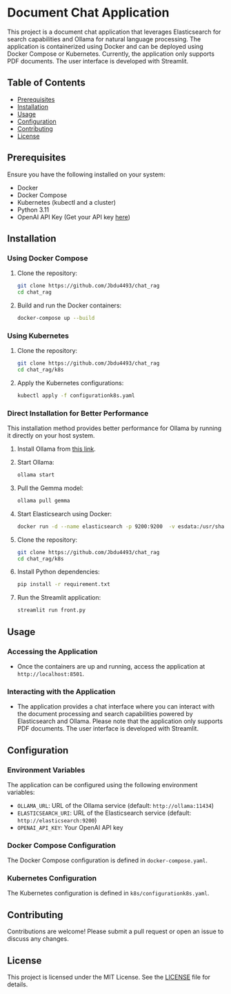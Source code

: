 # Document Chat Application

This project is a document chat application that leverages Elasticsearch for search capabilities and Ollama for natural language processing. The application is containerized using Docker and can be deployed using Docker Compose or Kubernetes. Currently, the application only supports PDF documents. The user interface is developed with Streamlit.

## Table of Contents

- [Prerequisites](#prerequisites)
- [Installation](#installation)
- [Usage](#usage)
- [Configuration](#configuration)
- [Contributing](#contributing)
- [License](#license)

## Prerequisites

Ensure you have the following installed on your system:

- Docker
- Docker Compose
- Kubernetes (kubectl and a cluster)
- Python 3.11
- OpenAI API Key (Get your API key [here](https://beta.openai.com/signup/))

## Installation

### Using Docker Compose

1. Clone the repository:
    ```bash
    git clone https://github.com/Jbdu4493/chat_rag
    cd chat_rag
    ```

2. Build and run the Docker containers:
    ```bash
    docker-compose up --build
    ```

### Using Kubernetes

1. Clone the repository:
    ```bash
    git clone https://github.com/Jbdu4493/chat_rag
    cd chat_rag/k8s
    ```

2. Apply the Kubernetes configurations:
    ```bash
    kubectl apply -f configurationk8s.yaml
    ```

### Direct Installation for Better Performance

This installation method provides better performance for Ollama by running it directly on your host system.


1. Install Ollama from [this link](https://ollama.com/download).
2. Start Ollama:
    ```bash
    ollama start
    ```

3. Pull the Gemma model:
    ```bash
    ollama pull gemma
    ```

4. Start Elasticsearch using Docker:
    ```bash
    docker run -d --name elasticsearch -p 9200:9200  -v esdata:/usr/share/elasticsearch/data docker.elastic.co/elasticsearch/elasticsearch:latest
    ```
5. Clone the repository:
    ```bash
    git clone https://github.com/Jbdu4493/chat_rag
    cd chat_rag/k8s
    ```
6. Install Python dependencies:
    ```bash
    pip install -r requirement.txt
    ```

7. Run the Streamlit application:
    ```bash
    streamlit run front.py
    ```

## Usage

### Accessing the Application

- Once the containers are up and running, access the application at `http://localhost:8501`.

### Interacting with the Application

- The application provides a chat interface where you can interact with the document processing and search capabilities powered by Elasticsearch and Ollama. Please note that the application only supports PDF documents. The user interface is developed with Streamlit.

## Configuration

### Environment Variables

The application can be configured using the following environment variables:

- `OLLAMA_URL`: URL of the Ollama service (default: `http://ollama:11434`)
- `ELASTICSEARCH_URI`: URL of the Elasticsearch service (default: `http://elasticsearch:9200`)
- `OPENAI_API_KEY`: Your OpenAI API key

### Docker Compose Configuration

The Docker Compose configuration is defined in `docker-compose.yaml`.

### Kubernetes Configuration

The Kubernetes configuration is defined in `k8s/configurationk8s.yaml`.

## Contributing

Contributions are welcome! Please submit a pull request or open an issue to discuss any changes.

## License

This project is licensed under the MIT License. See the [LICENSE](LICENSE) file for details.
